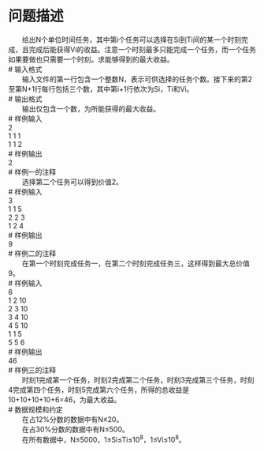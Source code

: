 <div id="pcont1" style="margin-top:20px; display:block;">

# 问题描述

<div class="pdcont">　　给出N个单位时间任务，其中第i个任务可以选择在Si到Ti间的某一个时刻完成，且完成后能获得Vi的收益。注意一个时刻最多只能完成一个任务，而一个任务如果要做也只需要一个时刻。求能够得到的最大收益。</div>
# 输入格式

<div class="pdcont">　　输入文件的第一行包含一个整数N，表示可供选择的任务个数。接下来的第2至第N+1行每行包括三个数，其中第i+1行依次为Si，Ti和Vi。</div>
# 输出格式

<div class="pdcont">　　输出仅包含一个数，为所能获得的最大收益。</div>
# 样例输入

<div class="pddata">2<br/>
1 1 1<br/>
1 1 2</div>
# 样例输出

<div class="pddata">2</div>
# 样例一的注释

<div class="pdcont">　　选择第二个任务可以得到价值2。</div>
# 样例输入

<div class="pddata">3<br/>
1 1 5<br/>
2 2 3<br/>
1 2 4</div>
# 样例输出

<div class="pddata">9</div>
# 样例二的注释

<div class="pdcont">　　在第一个时刻完成任务一，在第二个时刻完成任务三，这样得到最大总价值9。</div>
# 样例输入

<div class="pddata">6<br/>
1 2 10<br/>
2 3 10<br/>
3 4 10<br/>
4 5 10<br/>
1 1 5<br/>
5 5 6</div>
# 样例输出

<div class="pddata">46</div>
# 样例三的注释

<div class="pdcont">　　时刻1完成第一个任务，时刻2完成第二个任务，时刻3完成第三个任务，时刻4完成第四个任务，时刻5完成第六个任务，所得的总收益是10+10+10+10+6=46，为最大收益。</div>
# 数据规模和约定

<div class="pdcont">　　在占12%分数的数据中有N≤20。<br/>
　　在占30%分数的数据中有N≤500。<br/>
　　在所有数据中，N≤5000，1≤Si≤Ti≤10<sup>8</sup>，1≤Vi≤10<sup>8</sup>。</div>

</div>